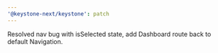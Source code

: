 ```yaml
---
'@keystone-next/keystone': patch
---
```


Resolved nav bug with isSelected state, add Dashboard route back to default Navigation.
